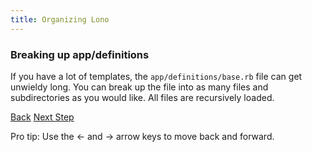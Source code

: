 ```yaml
---
title: Organizing Lono
---
```


### Breaking up app/definitions

If you have a lot of templates, the `app/definitions/base.rb` file can get unwieldy long.  You can break up the file into as many files and subdirectories as you would like.  All files are recursively loaded.

<a id="prev" class="btn btn-basic" href="{% link _docs/nested-stacks.md %}">Back</a>
<a id="next" class="btn btn-primary" href="{% link _docs/guard.md %}">Next Step</a>
<p class="keyboard-tip">Pro tip: Use the <- and -> arrow keys to move back and forward.</p>
